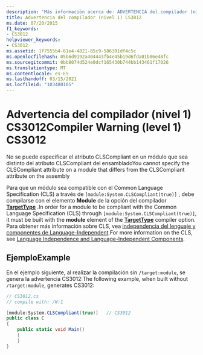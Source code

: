 ```yaml
---
description: 'Más información acerca de: ADVERTENCIA del compilador (nivel 1) CS3012'
title: Advertencia del compilador (nivel 1) CS3012
ms.date: 07/20/2015
f1_keywords:
- CS3012
helpviewer_keywords:
- CS3012
ms.assetid: 1f7555b4-61e4-4821-85c9-586301df4c5c
ms.openlocfilehash: 05b6d9192a404443fb4e45b19d6fda01b86e48fc
ms.sourcegitcommit: 0bb8074d524e0dcf165430b744bb143461f17026
ms.translationtype: MT
ms.contentlocale: es-ES
ms.lasthandoff: 03/15/2021
ms.locfileid: "103480105"
---
```

# <a name="compiler-warning-level-1-cs3012"></a><span data-ttu-id="ba9f2-103">Advertencia del compilador (nivel 1) CS3012</span><span class="sxs-lookup"><span data-stu-id="ba9f2-103">Compiler Warning (level 1) CS3012</span></span>

<span data-ttu-id="ba9f2-104">No se puede especificar el atributo CLSCompliant en un módulo que sea distinto del atributo CLSCompliant del ensamblado</span><span class="sxs-lookup"><span data-stu-id="ba9f2-104">You cannot specify the CLSCompliant attribute on a module that differs from the CLSCompliant attribute on the assembly</span></span>

<span data-ttu-id="ba9f2-105">Para que un módulo sea compatible con el Common Language Specification (CLS) a través de `[module:System.CLSCompliant(true)]` , debe compilarse con el elemento **Module** de la opción del compilador [**TargetType**](../language-reference/compiler-options/output.md#targettype) .</span><span class="sxs-lookup"><span data-stu-id="ba9f2-105">In order for a module to be compliant with the Common Language Specification (CLS) through `[module:System.CLSCompliant(true)]`, it must be built with the **module** element of the [**TargetType**](../language-reference/compiler-options/output.md#targettype) compiler option.</span></span> <span data-ttu-id="ba9f2-106">Para obtener más información sobre CLS, vea [independencia del lenguaje y componentes de Language-Independent](../../standard/language-independence-and-language-independent-components.md).</span><span class="sxs-lookup"><span data-stu-id="ba9f2-106">For more information on the CLS, see [Language Independence and Language-Independent Components](../../standard/language-independence-and-language-independent-components.md).</span></span>

## <a name="example"></a><span data-ttu-id="ba9f2-107">Ejemplo</span><span class="sxs-lookup"><span data-stu-id="ba9f2-107">Example</span></span>

<span data-ttu-id="ba9f2-108">En el ejemplo siguiente, al realizar la compilación sin `/target:module`, se genera la advertencia CS3012:</span><span class="sxs-lookup"><span data-stu-id="ba9f2-108">The following example, when built without `/target:module`, generates CS3012:</span></span>

```csharp
// CS3012.cs
// compile with: /W:1

[module:System.CLSCompliant(true)]   // CS3012
public class C
{
    public static void Main()
    {
    }
}
```
